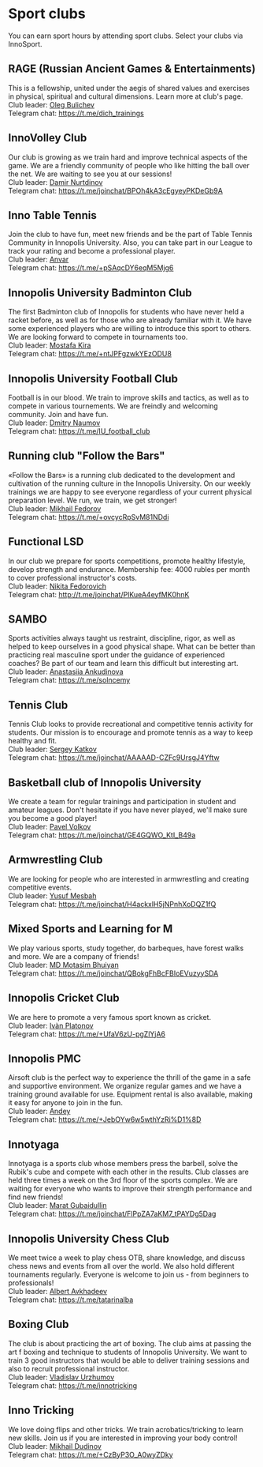 # Sport clubs

You can earn sport hours by attending sport clubs. Select your clubs via InnoSport.

## RAGE (Russian Ancient Games & Entertainments)  
This is a fellowship, united under the aegis of shared values and exercises in physical, spiritual and cultural dimensions. Learn more at club's page.  
Club leader: [Oleg Bulichev](https://t.me/Lupasic)  
Telegram chat: https://t.me/dich_trainings

## InnoVolley Club  
Our club is growing as we train hard and improve technical aspects of the game. We are a friendly community of people who like hitting the ball over the net. We are waiting to see you at our sessions!  
Club leader: [Damir Nurtdinov](http://t.me/Damurka5)  
Telegram chat: https://t.me/joinchat/BPOh4kA3cEgyeyPKDeGb9A

## Inno Table Tennis  
Join the club to have fun, meet new friends and be the part of Table Tennis Community in Innopolis University. Also, you can take part in our League to track your rating and become a professional player.  
Club leader: [Anvar](http://t.me/kekstroke)  
Telegram chat: https://t.me/+pSAqcDY6eqM5Mjg6

## Innopolis University Badminton Club  
The first Badminton club of Innopolis for students who have never held a racket before, as well as for those who are already familiar with it. We have some experienced players who are willing to introduce this sport to others. We are looking forward to compete in tournaments too.  
Club leader: [Mostafa Kira](http://t.me/mostafakira)  
Telegram chat: https://t.me/+ntJPFgzwkYEzODU8

## Innopolis University Football Club  
Football is in our blood. We train to improve skills and tactics, as well as to compete in various tournements. We are freindly and welcoming community. Join and have fun.  
Club leader: [Dmitry Naumov](http://t.me/Homo_Sapiens_KN)  
Telegram chat: https://t.me/IU_football_club

## Running club "Follow the Bars"  
«Follow the Bars» is a running club dedicated to the development and cultivation of the running culture in the Innopolis University. On our weekly trainings we are happy to see everyone regardless of your current physical preparation level. We run, we train, we get stronger!  
Club leader: [Mikhail Fedorov](http://t.me/Michealka)  
Telegram chat: https://t.me/+ovcycRpSvM81NDdi

## Functional LSD  
In our club we prepare for sports competitions, promote healthy lifestyle, develop strength and endurance. Membership fee: 4000 rubles per month to cover professional instructor's costs.  
Club leader: [Nikita Fedorovich](http://t.me/Fedorovich_Nikita)  
Telegram chat: http://t.me/joinchat/PlKueA4eyfMK0hnK

## SAMBO  
Sports activities always taught us restraint, discipline, rigor, as well as helped to keep ourselves in a good physical shape. What can be better than practicing real masculine sport under the guidance of experienced coaches? Be part of our team and learn this difficult but interesting art.  
Club leader: [Anastasiia Ankudinova](http://t.me/AlukaevDanis)  
Telegram chat: https://t.me/solncemy

## Tennis Club  
Tennis Club looks to provide recreational and competitive tennis activity for students. Our mission is to encourage and promote tennis as a way to keep healthy and fit.  
Club leader: [Sergey Katkov](https://t.me/sergey_katkov4444)  
Telegram chat: https://t.me/joinchat/AAAAAD-CZFc9UrsgJ4Yftw

## Basketball club of Innopolis University  
We create a team for regular trainings and participation in student and amateur leagues. Don't hesitate if you have never played, we'll make sure you become a good player!  
Club leader: [Pavel Volkov](http://t.me/ZYagudin)  
Telegram chat: https://t.me/joinchat/GE4GQWO_KtI_B49a

## Armwrestling Club  
We are looking for people who are interested in armwrestling and creating competitive events.  
Club leader: [Yusuf Mesbah](http://t.me/Yusufroshdy)  
Telegram chat: https://t.me/joinchat/H4ackxlH5jNPnhXoDQZ1fQ

## Mixed Sports and Learning for M  
We play various sports, study together, do barbeques, have forest walks and more. We are a company of friends!  
Club leader: [MD Motasim Bhuiyan](http://t.me/Owaischaudhary)  
Telegram chat: https://t.me/joinchat/QBokgFhBcFBIoEVuzyySDA

## Innopolis Cricket Club  
We are here to promote a very famous sport known as cricket.  
Club leader: [Ivàn Platonov](http://t.me/Khays13)  
Telegram chat: https://t.me/+UfaV6zU-pgZlYjA6

## Innopolis PMC  
Airsoft club is the perfect way to experience the thrill of the game in a safe and supportive environment. We organize regular games and we have a training ground available for use. Equipment rental is also available, making it easy for anyone to join in the fun.  
Club leader: [Andey](http://t.me/Khays13)  
Telegram chat: https://t.me/+JebOYw6w5wthYzRi%D1%8D

## Innotyaga  
Innotyaga is a sports club whose members press the barbell, solve the Rubik's cube and compete with each other in the results. Club classes are held three times a week on the 3rd floor of the sports complex. We are waiting for everyone who wants to improve their strength performance and find new friends!  
Club leader: [Marat Gubaidullin](http://t.me/FateeeGW)  
Telegram chat: https://t.me/joinchat/FlPpZA7aKM7_tPAYDg5Dag

## Innopolis University Chess Club  
We meet twice a week to play chess OTB, share knowledge, and discuss chess news and events from all over the world. We also hold different tournaments regularly. Everyone is welcome to join us - from beginners to professionals!  
Club leader: [Albert Avkhadeev](http://t.me/zhylkybay)  
Telegram chat: https://t.me/tatarinalba

## Boxing Club  
The club is about practicing the art of boxing. The club aims at passing the art f boxing and technique to students of Innopolis University. We want to train 3 good instructors that would be able to deliver training sessions and also to recruit professional instructor.  
Club leader: [Vladislav Urzhumov](http://t.me/v_liker)  
Telegram chat: https://t.me/innotricking

## Inno Tricking  
We love doing flips and other tricks. We train acrobatics/tricking to learn new skills. Join us if you are interested in improving your body control!  
Club leader: [Mikhail Dudinov](http://t.me/ez4gotit)  
Telegram chat: https://t.me/+CzByP3O_A0wyZDky

